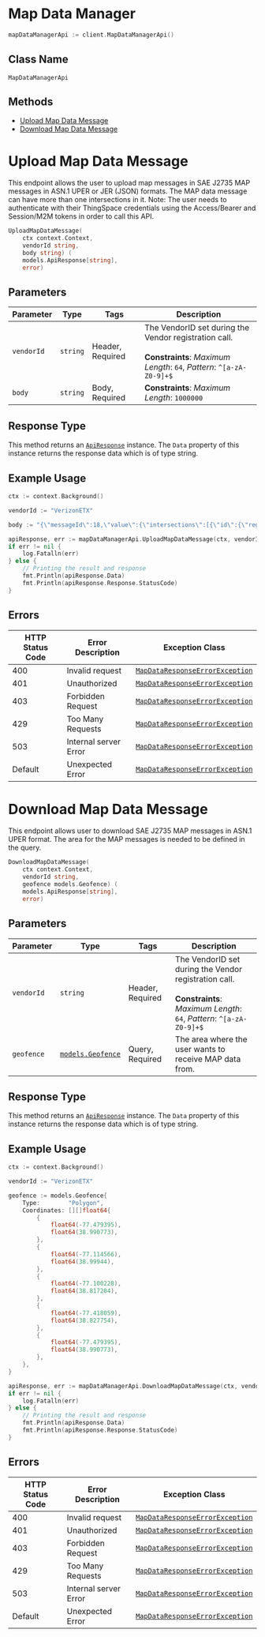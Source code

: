 # Map Data Manager

```go
mapDataManagerApi := client.MapDataManagerApi()
```

## Class Name

`MapDataManagerApi`

## Methods

* [Upload Map Data Message](../../doc/controllers/map-data-manager.md#upload-map-data-message)
* [Download Map Data Message](../../doc/controllers/map-data-manager.md#download-map-data-message)


# Upload Map Data Message

This endpoint allows the user to upload map messages in SAE J2735 MAP messages in ASN.1 UPER or JER (JSON) formats. The MAP data message can have more than one intersections in it.
Note: The user needs to authenticate with their ThingSpace credentials using the Access/Bearer and Session/M2M tokens in order to call this API.

```go
UploadMapDataMessage(
    ctx context.Context,
    vendorId string,
    body string) (
    models.ApiResponse[string],
    error)
```

## Parameters

| Parameter | Type | Tags | Description |
|  --- | --- | --- | --- |
| `vendorId` | `string` | Header, Required | The VendorID set during the Vendor registration call.<br><br>**Constraints**: *Maximum Length*: `64`, *Pattern*: `^[a-zA-Z0-9]+$` |
| `body` | `string` | Body, Required | **Constraints**: *Maximum Length*: `1000000` |

## Response Type

This method returns an [`ApiResponse`](../../doc/api-response.md) instance. The `Data` property of this instance returns the response data which is of type string.

## Example Usage

```go
ctx := context.Background()

vendorId := "VerizonETX"

body := "{\"messageId\":18,\"value\":{\"intersections\":[{\"id\":{\"region\":0,\"id\":156},\"laneSet\":[{\"connectsTo\":[{\"connectingLane\":{\"lane\":25,\"maneuver\":\"8000\"},\"signalGroup\":2},{\"connectingLane\":{\"lane\":29,\"maneuver\":\"2000\"},\"signalGroup\":2}],\"laneAttributes\":{\"directionalUse\":\"80\",\"laneType\":{\"parking\":\"0000\"},\"sharedWith\":\"0000\"},\"laneID\":1,\"maneuvers\":\"a000\",\"nodeList\":{\"nodes\":[{\"delta\":{\"node-XY6\":{\"x\":-4012,\"y\":365}}},{\"delta\":{\"node-XY6\":{\"x\":-5541,\"y\":7249}}},{\"delta\":{\"node-XY6\":{\"x\":-4379,\"y\":5828}}},{\"delta\":{\"node-XY6\":{\"x\":-3590,\"y\":4729}}},{\"delta\":{\"node-XY6\":{\"x\":-5012,\"y\":6994}}}]}}],\"laneWidth\":366,\"refPoint\":{\"lat\":389284111,\"long\":-772410713},\"revision\":3}],\"msgIssueRevision\":3}}\n"

apiResponse, err := mapDataManagerApi.UploadMapDataMessage(ctx, vendorId, body)
if err != nil {
    log.Fatalln(err)
} else {
    // Printing the result and response
    fmt.Println(apiResponse.Data)
    fmt.Println(apiResponse.Response.StatusCode)
}
```

## Errors

| HTTP Status Code | Error Description | Exception Class |
|  --- | --- | --- |
| 400 | Invalid request | [`MapDataResponseErrorException`](../../doc/models/map-data-response-error-exception.md) |
| 401 | Unauthorized | [`MapDataResponseErrorException`](../../doc/models/map-data-response-error-exception.md) |
| 403 | Forbidden Request | [`MapDataResponseErrorException`](../../doc/models/map-data-response-error-exception.md) |
| 429 | Too Many Requests | [`MapDataResponseErrorException`](../../doc/models/map-data-response-error-exception.md) |
| 503 | Internal server Error | [`MapDataResponseErrorException`](../../doc/models/map-data-response-error-exception.md) |
| Default | Unexpected Error | [`MapDataResponseErrorException`](../../doc/models/map-data-response-error-exception.md) |


# Download Map Data Message

This endpoint allows user to download SAE J2735 MAP messages in ASN.1 UPER format. The area for the MAP messages is needed to be defined in the query.

```go
DownloadMapDataMessage(
    ctx context.Context,
    vendorId string,
    geofence models.Geofence) (
    models.ApiResponse[string],
    error)
```

## Parameters

| Parameter | Type | Tags | Description |
|  --- | --- | --- | --- |
| `vendorId` | `string` | Header, Required | The VendorID set during the Vendor registration call.<br><br>**Constraints**: *Maximum Length*: `64`, *Pattern*: `^[a-zA-Z0-9]+$` |
| `geofence` | [`models.Geofence`](../../doc/models/geofence.md) | Query, Required | The area where the user wants to receive MAP data from. |

## Response Type

This method returns an [`ApiResponse`](../../doc/api-response.md) instance. The `Data` property of this instance returns the response data which is of type string.

## Example Usage

```go
ctx := context.Background()

vendorId := "VerizonETX"

geofence := models.Geofence{
    Type:        "Polygon",
    Coordinates: [][]float64{
        {
            float64(-77.479395),
            float64(38.990773),
        },
        {
            float64(-77.114566),
            float64(38.99944),
        },
        {
            float64(-77.100228),
            float64(38.817204),
        },
        {
            float64(-77.418059),
            float64(38.827754),
        },
        {
            float64(-77.479395),
            float64(38.990773),
        },
    },
}

apiResponse, err := mapDataManagerApi.DownloadMapDataMessage(ctx, vendorId, geofence)
if err != nil {
    log.Fatalln(err)
} else {
    // Printing the result and response
    fmt.Println(apiResponse.Data)
    fmt.Println(apiResponse.Response.StatusCode)
}
```

## Errors

| HTTP Status Code | Error Description | Exception Class |
|  --- | --- | --- |
| 400 | Invalid request | [`MapDataResponseErrorException`](../../doc/models/map-data-response-error-exception.md) |
| 401 | Unauthorized | [`MapDataResponseErrorException`](../../doc/models/map-data-response-error-exception.md) |
| 403 | Forbidden Request | [`MapDataResponseErrorException`](../../doc/models/map-data-response-error-exception.md) |
| 429 | Too Many Requests | [`MapDataResponseErrorException`](../../doc/models/map-data-response-error-exception.md) |
| 503 | Internal server Error | [`MapDataResponseErrorException`](../../doc/models/map-data-response-error-exception.md) |
| Default | Unexpected Error | [`MapDataResponseErrorException`](../../doc/models/map-data-response-error-exception.md) |

